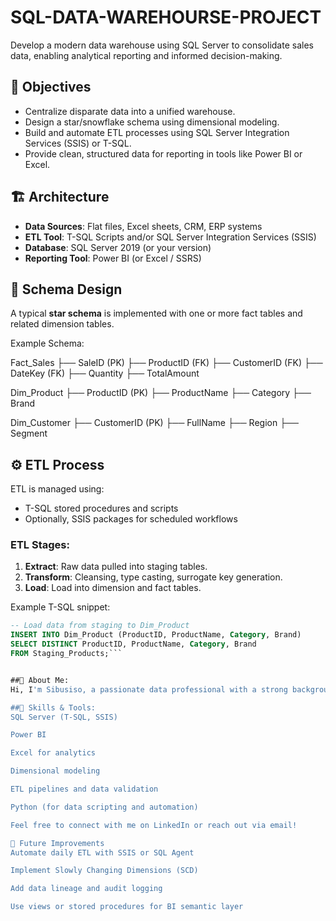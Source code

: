 # SQL-DATA-WAREHOURSE-PROJECT
Develop a modern data warehouse using SQL Server to consolidate sales data, enabling analytical reporting and informed decision-making.

## 🎯 Objectives

- Centralize disparate data into a unified warehouse.
- Design a star/snowflake schema using dimensional modeling.
- Build and automate ETL processes using SQL Server Integration Services (SSIS) or T-SQL.
- Provide clean, structured data for reporting in tools like Power BI or Excel.

## 🏗️ Architecture

- **Data Sources**: Flat files, Excel sheets, CRM, ERP systems
- **ETL Tool**: T-SQL Scripts and/or SQL Server Integration Services (SSIS)
- **Database**: SQL Server 2019 (or your version)
- **Reporting Tool**: Power BI (or Excel / SSRS)

## 🧱 Schema Design

A typical **star schema** is implemented with one or more fact tables and related dimension tables.

Example Schema:

Fact_Sales
├── SaleID (PK)
├── ProductID (FK)
├── CustomerID (FK)
├── DateKey (FK)
├── Quantity
├── TotalAmount

Dim_Product
├── ProductID (PK)
├── ProductName
├── Category
├── Brand

Dim_Customer
├── CustomerID (PK)
├── FullName
├── Region
├── Segment


## ⚙️ ETL Process

ETL is managed using:
- T-SQL stored procedures and scripts
- Optionally, SSIS packages for scheduled workflows

### ETL Stages:
1. **Extract**: Raw data pulled into staging tables.
2. **Transform**: Cleansing, type casting, surrogate key generation.
3. **Load**: Load into dimension and fact tables.

Example T-SQL snippet:
```sql
-- Load data from staging to Dim_Product
INSERT INTO Dim_Product (ProductID, ProductName, Category, Brand)
SELECT DISTINCT ProductID, ProductName, Category, Brand
FROM Staging_Products;```


##👤 About Me:
Hi, I'm Sibusiso, a passionate data professional with a strong background in Mathematical Sciences and experience in data analysis, data warehousing, and business intelligence. I enjoy designing efficient data systems that provide meaningful insights and empower organizations to make data-driven decisions.

##🔧 Skills & Tools:
SQL Server (T-SQL, SSIS)

Power BI

Excel for analytics

Dimensional modeling

ETL pipelines and data validation

Python (for data scripting and automation)

Feel free to connect with me on LinkedIn or reach out via email!

📌 Future Improvements
Automate daily ETL with SSIS or SQL Agent

Implement Slowly Changing Dimensions (SCD)

Add data lineage and audit logging

Use views or stored procedures for BI semantic layer


